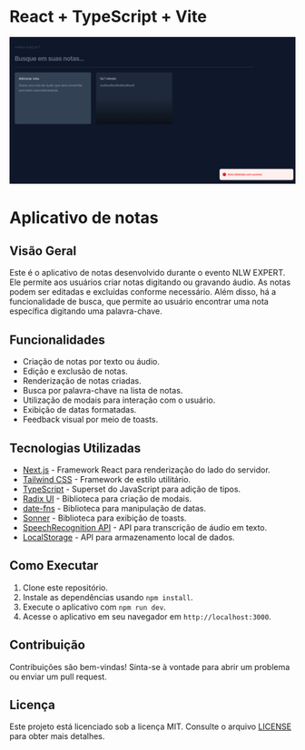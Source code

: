# React + TypeScript + Vite

![Screenshot da aplicação](public/notes.png)

# Aplicativo de notas

## Visão Geral
Este é o aplicativo de notas desenvolvido durante o evento NLW EXPERT. Ele permite aos usuários criar notas digitando ou gravando áudio. As notas podem ser editadas e excluídas conforme necessário. Além disso, há a funcionalidade de busca, que permite ao usuário encontrar uma nota específica digitando uma palavra-chave.

## Funcionalidades
- Criação de notas por texto ou áudio.
- Edição e exclusão de notas.
- Renderização de notas criadas.
- Busca por palavra-chave na lista de notas.
- Utilização de modais para interação com o usuário.
- Exibição de datas formatadas.
- Feedback visual por meio de toasts.

## Tecnologias Utilizadas
- [Next.js](https://nextjs.org/) - Framework React para renderização do lado do servidor.
- [Tailwind CSS](https://tailwindcss.com/) - Framework de estilo utilitário.
- [TypeScript](https://www.typescriptlang.org/) - Superset do JavaScript para adição de tipos.
- [Radix UI](https://radix-ui.com/) - Biblioteca para criação de modais.
- [date-fns](https://date-fns.org/) - Biblioteca para manipulação de datas.
- [Sonner](https://github.com/eckdanny/sonner) - Biblioteca para exibição de toasts.
- [SpeechRecognition API](https://developer.mozilla.org/en-US/docs/Web/API/SpeechRecognition) - API para transcrição de áudio em texto.
- [LocalStorage](https://developer.mozilla.org/en-US/docs/Web/API/Window/localStorage) - API para armazenamento local de dados.

## Como Executar
1. Clone este repositório.
2. Instale as dependências usando `npm install`.
3. Execute o aplicativo com `npm run dev`.
4. Acesse o aplicativo em seu navegador em `http://localhost:3000`.

## Contribuição
Contribuições são bem-vindas! Sinta-se à vontade para abrir um problema ou enviar um pull request.

## Licença
Este projeto está licenciado sob a licença MIT. Consulte o arquivo [LICENSE](LICENSE) para obter mais detalhes.

